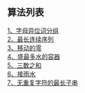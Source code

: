 ## 算法列表

[1、字母异位词分组](./questions//1、字母异位词分组.md)<br>
[2、最长连续序列](./questions//2、最长连续序列.md)<br>
[3、移动的零](./questions//3、移动的零.md)<br>
[4、盛最多水的容器](./questions//4、盛最多水的容器.md)<br>
[5、三数之和](./questions//5、三数之和.md)<br>
[6、接雨水](./questions//6、接雨水.md)<br>
[7、无重复字符的最长子串](./questions//7、无重复字符的最长子串.md)<br>